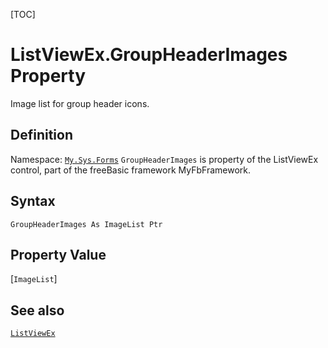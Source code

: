 [TOC]
# ListViewEx.GroupHeaderImages Property
Image list for group header icons.
## Definition
Namespace: [`My.Sys.Forms`](My.Sys.Forms.md)
`GroupHeaderImages` is property of the ListViewEx control, part of the freeBasic framework MyFbFramework.
## Syntax
```freeBasic
GroupHeaderImages As ImageList Ptr
```
## Property Value
[`ImageList`]
## See also
[`ListViewEx`](ListViewEx.md)
